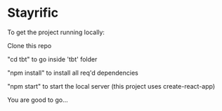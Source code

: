 # Stayrific

To get the project running locally:

Clone this repo

"cd tbt" to go inside 'tbt' folder

"npm install" to install all req'd dependencies

"npm start" to start the local server (this project uses create-react-app)

You are good to go...
